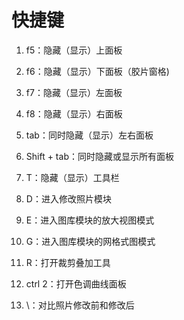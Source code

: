 # 快捷键

1. f5：隐藏（显示）上面板

2. f6：隐藏（显示）下面板（胶片窗格)

3. f7：隐藏（显示）左面板

4. f8：隐藏（显示）右面板

5. tab：同时隐藏（显示）左右面板

6. Shift + tab：同时隐藏或显示所有面板

7. T：隐藏（显示）工具栏

8. D：进入修改照片模块

9. E：进入图库模块的放大视图模式

10. G：进入图库模块的网格式图模式

11. R：打开裁剪叠加工具

12. ctrl 2：打开色调曲线面板

13. \：对比照片修改前和修改后

